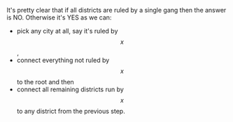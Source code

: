 It's pretty clear that if all districts are ruled by a single gang then the answer is NO.  Otherwise it's YES as we can:

* pick any city at all, say it's ruled by $$x$$,
* connect everything not ruled by $$x$$ to the root and then
* connect all remaining districts run by $$x$$ to any district from the previous step.
